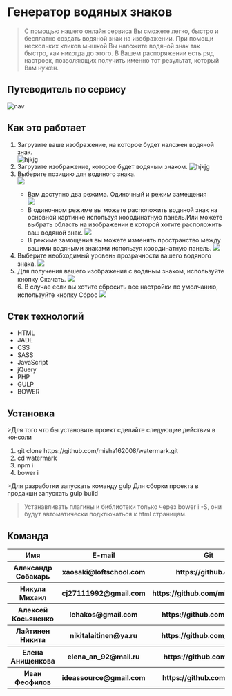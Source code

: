 <h1>Генератор водяных знаков</h1>


>С помощью нашего онлайн сервиса Вы сможете легко, быстро и бесплатно создать водяной знак на изображении. При помощи нескольких кликов мышкой Вы наложите водяной знак так быстро, как никогда до этого. В Вашем распоряжении есть ряд настроек, позволяющих получить именно тот результат, который Вам нужен.

<h2> Путеводитель по сервису</h2>
<img src="http://i.imgur.com/qvw3585.png" alt="nav">

<h2> Как это работает </h2>

<ol>
    <li> 
        Загрузите ваше изображение, на которое будет наложен водяной знак.<br>
        <img src="http://i.imgur.com/rxR21FT.png" alt="hjkjg">
    </li>
    <li>
        Загрузите изображение, которое будет водяным знаком.
        <img src="http://i.imgur.com/KEDcdvm.png" alt="hjkjg">
    <li>
 Выберите позицию для водяного знака.
<br>
</li>
    <img src="http://i.imgur.com/bm9ncEO.png" >
        <ul>
            <li>
                Вам доступно два режима. Одиночный и режим замещения<br>
                <img src="http://i.imgur.com/NTXrlDq.png" >
            </li>
            <li>
                В одиночном режиме вы можете расположить водяной знак на основной картинке используя координатную панель.Или можете выбрать область на изображении в которой хотите расположить ваш водяной знак.
                <img src="http://i.imgur.com/hhtFdcR.png" >
            </li>
            <li>
                В режиме замощения вы можете изменять пространство между вашими водяными знаками используя координатную панель.
            <img src="http://i.imgur.com/Vu9yz2Q.png" >
            </li>
        </ul>
    </li>
    <li>
        Выберите необходимый уровень прозрачности вашего водяного знака.
        <img src="http://i.imgur.com/6NRk71i.png" >
    </li>
    <li>
        Для получения вашего изображения с водяным знаком, используйте кнопку Скачать.
        <img src="http://i.imgur.com/hhEJpiz.png" >
    </li>
        6. В случае если вы хотите сбросить все настройки по умолчанию, используйте кнопку Сброс
        <img src="http://i.imgur.com/cMxBI3p.png" >
</ol>

<h2>  Стек технологий </h2>
<ul>
    <li>HTML 
    <li>JADE 
    <li>CSS
    <li>SASS
    <li>JavaScript
    <li>jQuery
    <li>PHP
    <li>GULP
    <li>BOWER
</ul>
    
<h2>Установка</h2>
>Для того что бы установить проект сделайте следующие действия в консоли
<ol>
    <li>
        git clone https://github.com/misha162008/watermark.git
    </li>
    <li>
        cd watermark
    </li>
    <li>
        npm i
    </li>
    <li>
        bower i
    </li>
</ol>
   >Для разработки запускать команду gulp Для сборки проекта в продакшн запускать gulp build

  >Устанавливать плагины и библиотеки только через bower i -S, они будут автоматически подключаться к html страницам.



<h2>Команда</h2>



<table>
    <tr>
      <th> Имя</th>   <th> E-mail</th>    <th>Git</th>        <th>Роль</th>
    </tr>
    <tr>
        <th>Александр Собакарь</th>  <th>xaosaki@loftschool.com
</th>   <th>https://github.com/</th>     <th>Наставник</th> 
    </tr> 
    <tr>
        <th>Никула Михаил</th>   <th>cj27111992@gmail.com</th>   <th>https://github.com/misha162008</th>     <th>Teamlead</th> 
    </tr>
    <tr>
        <th>Алексей Косьяненко</th>   <th>lehakos@gmail.com</th>   <th>https://github.com/Lehakos</th>     <th>JS</th> 
    </tr>
    <tr>
       <th>Лайтинен Никита</th>   <th>nikitalaitinen@ya.ru</th>   <th>https://github.com/nikitalait</th>     <th>JS</th> 
    </tr>
    <tr>
        <th>Елена Анищенкова</th>   <th>elena_an_92@mail.ru</th>   <th>https://github.com/Jolja06</th>     <th>Front-end</th> 
    </tr>
    <tr>
        <th>Иван Феофилов <th>ideassource@gmail.com  <th>https://github.com/Feofilov      <th>PHP
    </tr>
</table>
